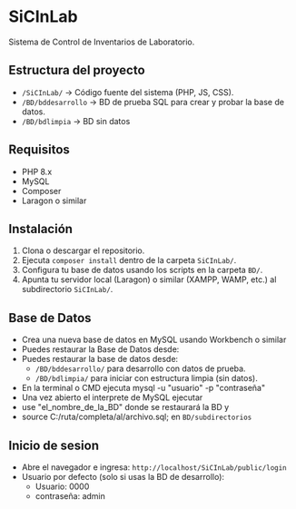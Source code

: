 # SiCInLab

Sistema de Control de Inventarios de Laboratorio.

## Estructura del proyecto

- `/SiCInLab/` → Código fuente del sistema (PHP, JS, CSS).
- `/BD/bddesarrollo` → BD de prueba SQL para crear y probar la base de datos.
- `/BD/bdlimpia` → BD sin datos

## Requisitos

- PHP 8.x
- MySQL
- Composer
- Laragon o similar

## Instalación

1. Clona o descargar el repositorio.
2. Ejecuta `composer install` dentro de la carpeta `SiCInLab/`.
3. Configura tu base de datos usando los scripts en la carpeta `BD/`.
4. Apunta tu servidor local (Laragon) o similar (XAMPP, WAMP, etc.) al subdirectorio `SiCInLab/`.

## Base de Datos

- Crea una nueva base de datos en MySQL usando Workbench o similar
- Puedes restaurar la Base de Datos desde:
- Puedes restaurar la base de datos desde:
   - `/BD/bddesarrollo/` para desarrollo con datos de prueba.
   - `/BD/bdlimpia/` para iniciar con estructura limpia (sin datos).
- En la terminal o CMD ejecuta mysql -u "usuario" -p "contraseña"
- Una vez abierto el interprete de MySQL ejecutar
- use "el_nombre_de_la_BD" donde se restaurará la BD y
- source C:/ruta/completa/al/archivo.sql; en `BD/subdirectorios`

## Inicio de sesion
- Abre el navegador e ingresa: `http://localhost/SiCInLab/public/login`
- Usuario por defecto (solo si usas la BD de desarrollo):
    - Usuario: 0000
    - contraseña: admin